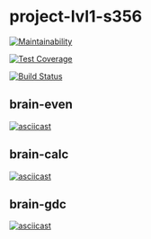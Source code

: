 # project-lvl1-s356

[![Maintainability](https://api.codeclimate.com/v1/badges/44e6070907d8f08d93ce/maintainability)](https://codeclimate.com/github/grepto/project-lvl1-s356/maintainability)

[![Test Coverage](https://api.codeclimate.com/v1/badges/44e6070907d8f08d93ce/test_coverage)](https://codeclimate.com/github/grepto/project-lvl1-s356/test_coverage)

[![Build Status](https://travis-ci.org/grepto/project-lvl1-s356.svg?branch=master)](https://travis-ci.org/grepto/project-lvl1-s356)

## brain-even
[![asciicast](https://asciinema.org/a/iZriNVdBp6zEtAjwjmZe3OE0f.png)](https://asciinema.org/a/iZriNVdBp6zEtAjwjmZe3OE0f)

## brain-calc
[![asciicast](https://asciinema.org/a/uyvOM38aZhqLN3SH8ZJUMqYct.png)](https://asciinema.org/a/uyvOM38aZhqLN3SH8ZJUMqYct)

## brain-gdc
[![asciicast](https://asciinema.org/a/vyRHU41NOjjOwca9mDgE4E9R5.png)](https://asciinema.org/a/vyRHU41NOjjOwca9mDgE4E9R5)